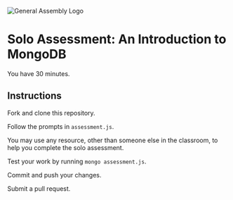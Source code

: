 ![General Assembly Logo](http://i.imgur.com/ke8USTq.png)

# Solo Assessment: An Introduction to MongoDB

You have 30 minutes.

## Instructions

Fork and clone this repository.

Follow the prompts in `assessment.js`.

You may use any resource, other than someone else in the classroom, to help you complete the solo assessment.

Test your work by running `mongo assessment.js`.

Commit and push your changes.

Submit a pull request.
